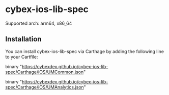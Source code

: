 # cybex-ios-lib-spec

Supported arch: arm64, x86_64

## Installation
You can install cybex-ios-lib-spec via Carthage by adding the following line to your Cartfile:

binary "https://cybexdex.github.io/cybex-ios-lib-spec/Carthage/iOS/UMCommon.json"

binary "https://cybexdex.github.io/cybex-ios-lib-spec/Carthage/iOS/UMAnalytics.json"
